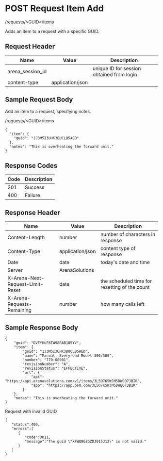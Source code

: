 # POST Request Item Add
/requests/&lt;GUID&gt;/items

Adds an item to a request with a specific GUID. 

## Request Header

| Name<br> | Value<br> | Description<br> |
|  --- |  --- |  --- | 
| arena_session_id<br> |   | unique ID for session obtained from login<br> |
| content-type<br> | application/json<br> |   |

## Sample Request Body
Add an item to a request, specifying notes.

/requests/&lt;GUID&gt;/items

```
{
  "item": {
    "guid": "1J3M5I3UHK3BUCLB5AED"
  },
  "notes": "This is overheating the forward unit."
}
```
## Response Codes

| Code<br> | Description<br> |
|  --- |  --- | 
| 201<br> | Success<br> |
| 400<br> | Failure<br> |

## Response Header

| Name<br> | Value<br> | Description<br> |
|  --- |  --- |  --- | 
| Content-Length<br> | number<br> | number of characters in response<br> |
| Content-Type<br> | application/json<br> | content type of response<br> |
| Date<br> | date<br> | today's date and time<br> |
| Server<br> | ArenaSolutions<br> |   |
| X-Arena-Next-Request-Limit-Reset<br> | date<br> | the scheduled time for resetting of the count<br> |
| X-Arena-Requests-Remaining<br> | number<br> | how many calls left<br> |

## Sample Response Body
```
{
    "guid": "DVFYHUF6TW98RAB185YV",
    "item": {
        "guid": "1J3M5I3UHK3BUCLB5AED",
        "name": "Manual, Everyroad Model 300/500",
        "number": "770-00001",
        "revisionNumber": "A",
        "revisionStatus": "EFFECTIVE",
        "url": {
            "api": "https://api.arenasolutions.com/v1/items/3L5O7K5WJM5DWEO7JBIR",
            "app": "https://app.bom.com/3L5O7K5WJM5DWEO7JBIR"
        }
    },
    "notes": "This is overheating the forward unit."
}
```
Request with invalid GUID

```
{  
   "status":400,
   "errors":[  
      {  
         "code":3011,
         "message":"The guid \"XFWQ0GZGZDJ015J12\" is not valid."
      }
   ]
}
```
